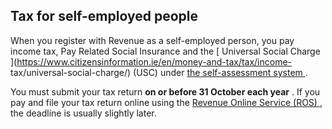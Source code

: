 ##  Tax for self-employed people

When you register with Revenue as a self-employed person, you pay income tax,
Pay Related Social Insurance and the [ Universal Social Charge
](https://www.citizensinformation.ie/en/money-and-tax/tax/income-
tax/universal-social-charge/) (USC) under [ the self-assessment system
](http://www.revenue.ie/en/business/self-assessment.html) .

You must submit your tax return **on or before 31 October each year** . If you
pay and file your tax return online using the [ Revenue Online Service (ROS)
](http://www.revenue.ie/en/online/ros/index.html) , the deadline is usually
slightly later.
